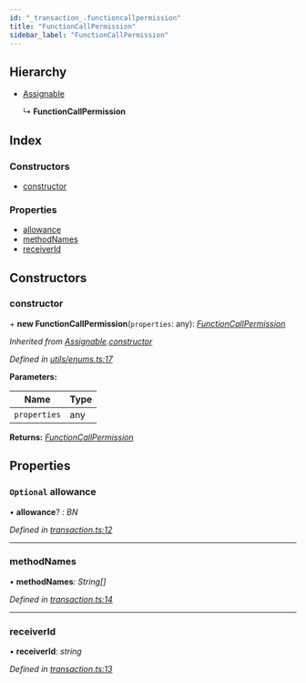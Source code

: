 ```yaml
---
id: "_transaction_.functioncallpermission"
title: "FunctionCallPermission"
sidebar_label: "FunctionCallPermission"
---
```


## Hierarchy

* [Assignable](_utils_enums_.assignable.md)

  ↳ **FunctionCallPermission**

## Index

### Constructors

* [constructor](_transaction_.functioncallpermission.md#constructor)

### Properties

* [allowance](_transaction_.functioncallpermission.md#optional-allowance)
* [methodNames](_transaction_.functioncallpermission.md#methodnames)
* [receiverId](_transaction_.functioncallpermission.md#receiverid)

## Constructors

###  constructor

\+ **new FunctionCallPermission**(`properties`: any): *[FunctionCallPermission](_transaction_.functioncallpermission.md)*

*Inherited from [Assignable](_utils_enums_.assignable.md).[constructor](_utils_enums_.assignable.md#constructor)*

*Defined in [utils/enums.ts:17](https://github.com/nearprotocol/nearlib/blob/08f7443/src.ts/utils/enums.ts#L17)*

**Parameters:**

Name | Type |
------ | ------ |
`properties` | any |

**Returns:** *[FunctionCallPermission](_transaction_.functioncallpermission.md)*

## Properties

### `Optional` allowance

• **allowance**? : *BN*

*Defined in [transaction.ts:12](https://github.com/nearprotocol/nearlib/blob/08f7443/src.ts/transaction.ts#L12)*

___

###  methodNames

• **methodNames**: *String[]*

*Defined in [transaction.ts:14](https://github.com/nearprotocol/nearlib/blob/08f7443/src.ts/transaction.ts#L14)*

___

###  receiverId

• **receiverId**: *string*

*Defined in [transaction.ts:13](https://github.com/nearprotocol/nearlib/blob/08f7443/src.ts/transaction.ts#L13)*
